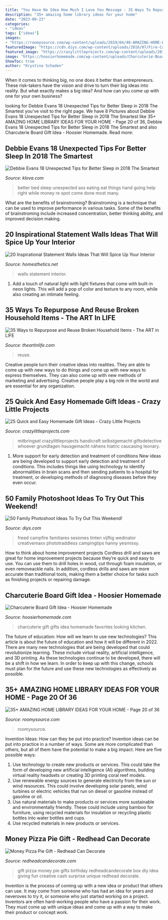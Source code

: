 ```yaml
---
title: "You Have No Idea How Much I Love You Message : 35 Ways To Repurpose And Reuse Broken Household Items"
description: "35+ amazing home library ideas for your home"
date: "2023-09-23"
categories:
- "ideas"
tags: ["ideas"]
images:
- "https://roomysource.com/wp-content/uploads/2019/04/40-AMAZING-HOME-LIBRARY-IDEAS-FOR-YOUR-HOME-20.jpg"
featuredImage: "https://cdn.diys.com/wp-content/uploads/2016/07/Fire-Camp-Photoshoot-Idea.jpg"
featured_image: "https://crazylittleprojects.com/wp-content/uploads/2017/10/25-Easy-Handmade-Gifts-410x1024.png"
image: "https://hoosierhomemade.com/wp-content/uploads/Charcuterie-Board-Gift-PIN-1.jpg"
ShowToc: true
author: "Krystina Schaden"
---
```



When it comes to thinking big, no one does it better than entrepreneurs. These risk-takers have the vision and drive to turn their big ideas into reality. But what exactly makes a big idea? And how can you come up with one for your own business?

	

		
looking for Debbie Evans 18 Unexpected Tips for Better Sleep in 2018 The Smartest you've visit to the right page. We have 8 Pictures about Debbie Evans 18 Unexpected Tips for Better Sleep in 2018 The Smartest like 35+ AMAZING HOME LIBRARY IDEAS FOR YOUR HOME - Page 20 of 36, Debbie Evans 18 Unexpected Tips for Better Sleep in 2018 The Smartest and also Charcuterie Board Gift Idea - Hoosier Homemade. Read more:
		
    
## Debbie Evans 18 Unexpected Tips For Better Sleep In 2018 The Smartest

<img loading=lazy src="https://cdn.shopify.com/s/files/1/2065/0707/files/img-05_1024x1024.jpg?v=1515456652" onerror="this.onerror=null;this.src='https://tse2.mm.bing.net/th?id=OIP.kEBLW8rWikkYv9gLp6HFHQHaGK&amp;pid=15.1';" alt="Debbie Evans 18 Unexpected Tips for Better Sleep in 2018 The Smartest">

_Source: klova.com_

>better bed sleep unexpected ass eating eat things hand going help right while money re spot come done most many. 

	

What are the benefits of brainstroming?
Brainstroming is a technique that can be used to improve performance in various tasks. Some of the benefits of brainstroming include increased concentration, better thinking ability, and improved decision making.

    
## 20 Inspirational Statement Walls Ideas That Will Spice Up Your Interior

<img loading=lazy src="https://cdn.homesthetics.net/wp-content/uploads/2018/01/Susanna_Vento_is_my_style_hero.jpg" onerror="this.onerror=null;this.src='https://tse2.mm.bing.net/th?id=OIP.rxvNq8OEqri1lkKgBzJ4xgHaJt&amp;pid=15.1';" alt="20 Inspirational Statement Walls Ideas That Will Spice Up Your Interior">

_Source: homesthetics.net_

>walls statement interior. 

	

1. Add a touch of natural light with light fixtures that come with built-in neon lights. This will add a pop of color and texture to any room, while also creating an intimate feeling.

    
## 35 Ways To Repurpose And Reuse Broken Household Items - The ART In LIFE

<img loading=lazy src="https://theartinlife.com/wp-content/uploads/2016/07/dalhfadiaif1200.jpg" onerror="this.onerror=null;this.src='https://tse2.mm.bing.net/th?id=OIP.qtcBFb2WW2qXk559HK93MwHaD4&amp;pid=15.1';" alt="35 Ways to Repurpose and Reuse Broken Household Items - The ART in LIFE">

_Source: theartinlife.com_

>reuse. 

	

Creative people turn their creative ideas into realities. They are able to come up with new ways to do things and come up with new ways to express themselves. They can also come up with new methods of marketing and advertising. Creative people play a big role in the world and are essential for any organization.

    
## 25 Quick And Easy Homemade Gift Ideas - Crazy Little Projects

<img loading=lazy src="https://crazylittleprojects.com/wp-content/uploads/2017/10/25-Easy-Handmade-Gifts-410x1024.png" onerror="this.onerror=null;this.src='https://tse1.mm.bing.net/th?id=OIP.Yb1V8_hokAI7101EPjiI8AAAAA&amp;pid=15.1';" alt="25 Quick and Easy Homemade Gift Ideas - Crazy Little Projects">

_Source: crazylittleprojects.com_

>mitbringsel crazylittleprojects handicraft selbstgemacht giftsdetective whoever grundlagen hausgemacht nähens hiatric caucasing leonary. 

	

1) More support for early detection and treatment of conditions
New ideas are being developed to support early detection and treatment of conditions. This includes things like using technology to identify abnormalities in brain scans and then sending patients to a hospital for treatment, or developing methods of diagnosing diseases before they even occur.

    
## 50 Family Photoshoot Ideas To Try Out This Weekend!

<img loading=lazy src="https://cdn.diys.com/wp-content/uploads/2016/07/Fire-Camp-Photoshoot-Idea.jpg" onerror="this.onerror=null;this.src='https://tse4.mm.bing.net/th?id=OIP.JfqoGBrBxilLkZaIwbaCfAHaLH&amp;pid=15.1';" alt="50 Family Photoshoot Ideas To Try Out This Weekend!">

_Source: diys.com_

>freed campfire familiares sesiones tinten vijftig wedinator creativemaxx phototraddless campingtips hanny yesmissy. 

	

How to think about home improvement projects
Cordless drill and saws are great for home improvement projects because they’re quick and easy to use. You can use them to drill holes in wood, cut through foam insulation, or even removeackle nails. In addition, cordless drills and saws are more accurate than traditional tools, making them a better choice for tasks such as finishing projects or repairing damage.

    
## Charcuterie Board Gift Idea - Hoosier Homemade

<img loading=lazy src="https://hoosierhomemade.com/wp-content/uploads/Charcuterie-Board-Gift-PIN-1.jpg" onerror="this.onerror=null;this.src='https://tse1.mm.bing.net/th?id=OIP.XS5vN9kz1zKkhzo--h1DTwHaLF&amp;pid=15.1';" alt="Charcuterie Board Gift Idea - Hoosier Homemade">

_Source: hoosierhomemade.com_

>charcuterie gift gifts idea homemade favorites looking kitchen. 

	

The future of education: How will we learn to use new technologies?
This article is about the future of education and how it will be different in 2022. There are many new technologies that are being developed that could revolutionize learning. These include virtual reality, artificial intelligence, and 3D printing. As these technologies continue to be developed, there will be a shift in how we learn. In order to keep up with this change, schools must plan for the future and use these new technologies as effectively as possible.

    
## 35+ AMAZING HOME LIBRARY IDEAS FOR YOUR HOME - Page 20 Of 36

<img loading=lazy src="https://roomysource.com/wp-content/uploads/2019/04/40-AMAZING-HOME-LIBRARY-IDEAS-FOR-YOUR-HOME-20.jpg" onerror="this.onerror=null;this.src='https://tse4.mm.bing.net/th?id=OIP.pwtRJjjTp1IH0G-E2VchsgHaJE&amp;pid=15.1';" alt="35+ AMAZING HOME LIBRARY IDEAS FOR YOUR HOME - Page 20 of 36">

_Source: roomysource.com_

>roomysource. 

	

Invention Ideas: How can they be put into practice?
Invention ideas can be put into practice in a number of ways. Some are more complicated than others, but all of them have the potential to make a big impact. Here are five possible ways: 
1. Use technology to create new products or services. This could take the form of developing new artificial intelligence (AI) algorithms, building virtual reality headsets or creating 3D printing coral reef models.
2. Use renewable energy sources to generate electricity from the sun or wind resources. This could involve developing solar panels, wind turbines or electric vehicles that run on diesel or gasoline instead of gasoline or oil. 
3. Use natural materials to make products or services more sustainable and environmentally friendly. These could include using bamboo for furniture, using recycled materials for insulation or recycling plastic bottles into water bottles and cups. 
4. Use recycled materials in new products or services.

    
## Money Pizza Pie Gift - Redhead Can Decorate

<img loading=lazy src="https://redheadcandecorate.com/wp-content/uploads/2019/04/pizza-box-gift.jpg" onerror="this.onerror=null;this.src='https://tse2.mm.bing.net/th?id=OIP.Z_9808y3i3KeMGciv7cHmgHaJ3&amp;pid=15.1';" alt="Money Pizza Pie Gift - Redhead Can Decorate">

_Source: redheadcandecorate.com_

>gift pizza money pie gifts birthday redheadcandecorate box diy idea giving fun creative cash surprise unique redhead decorate. 

	

Invention is the process of coming up with a new idea or product that others can use. It may come from someone who has had an idea for years and neveroves to try it, or someone who just started working on a project. Inventors are often hard-working people who have a passion for their work. They must come up with unique ideas and come up with a way to make their product or concept work.

